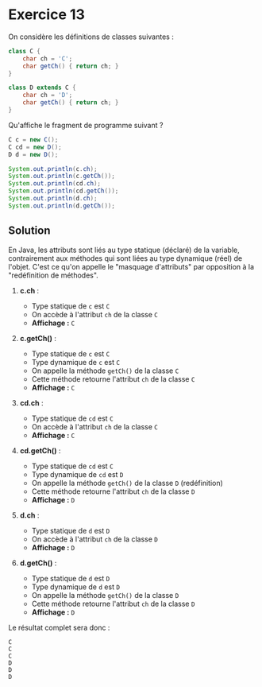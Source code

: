 # Exercice 13

On considère les définitions de classes suivantes :

```java
class C {
    char ch = 'C';
    char getCh() { return ch; }
}

class D extends C {
    char ch = 'D';
    char getCh() { return ch; }
}
```

Qu'affiche le fragment de programme suivant ?

```java
C c = new C();
C cd = new D();
D d = new D();

System.out.println(c.ch);
System.out.println(c.getCh());
System.out.println(cd.ch);
System.out.println(cd.getCh());
System.out.println(d.ch);
System.out.println(d.getCh());
```

## Solution

En Java, les attributs sont liés au type statique (déclaré) de la variable, contrairement aux méthodes qui sont liées au type dynamique (réel) de l'objet. C'est ce qu'on appelle le "masquage d'attributs" par opposition à la "redéfinition de méthodes".

1. **c.ch** :
   - Type statique de `c` est `C`
   - On accède à l'attribut `ch` de la classe `C`
   - **Affichage :** `C`

2. **c.getCh()** :
   - Type statique de `c` est `C`
   - Type dynamique de `c` est `C`
   - On appelle la méthode `getCh()` de la classe `C`
   - Cette méthode retourne l'attribut `ch` de la classe `C`
   - **Affichage :** `C`

3. **cd.ch** :
   - Type statique de `cd` est `C`
   - On accède à l'attribut `ch` de la classe `C`
   - **Affichage :** `C`

4. **cd.getCh()** :
   - Type statique de `cd` est `C`
   - Type dynamique de `cd` est `D`
   - On appelle la méthode `getCh()` de la classe `D` (redéfinition)
   - Cette méthode retourne l'attribut `ch` de la classe `D`
   - **Affichage :** `D`

5. **d.ch** :
   - Type statique de `d` est `D`
   - On accède à l'attribut `ch` de la classe `D`
   - **Affichage :** `D`

6. **d.getCh()** :
   - Type statique de `d` est `D`
   - Type dynamique de `d` est `D`
   - On appelle la méthode `getCh()` de la classe `D`
   - Cette méthode retourne l'attribut `ch` de la classe `D`
   - **Affichage :** `D`

Le résultat complet sera donc :

```
C
C
C
D
D
D
```